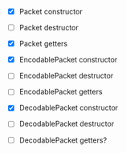- [x] Packet constructor
- [ ] Packet destructor
- [x] Packet getters

- [x] EncodablePacket constructor 
- [ ] EncodablePacket destructor 
- [ ] EncodablePacket getters

- [x] DecodablePacket constructor
- [ ] DecodablePacket destructor
- [ ] DecodablePacket getters?
